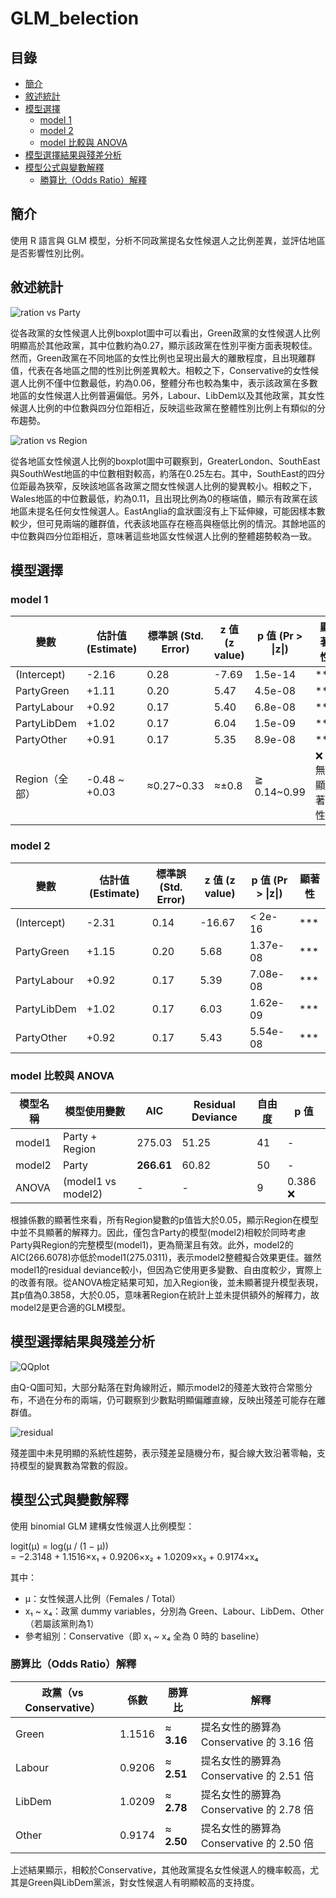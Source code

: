 # GLM_belection

## 目錄
- [簡介](#簡介)
- [敘述統計](#敘述統計)
- [模型選擇](#模型選擇)
  - [model 1](#model-1)
  - [model 2](#model-2)
  - [model 比較與 ANOVA](#model比較與ANOVA)
- [模型選擇結果與殘差分析](#模型選擇結果與殘差分析)
- [模型公式與變數解釋](#模型公式與變數解釋)
  - [勝算比（Odds Ratio）解釋](#勝算比odds-ratio解釋)

## 簡介
使用 R 語言與 GLM 模型，分析不同政黨提名女性候選人之比例差異，並評估地區是否影響性別比例。

## 敘述統計

![ration vs Party](ratio_Party.png)

從各政黨的女性候選人比例boxplot圖中可以看出，Green政黨的女性候選人比例明顯高於其他政黨，其中位數約為0.27，顯示該政黨在性別平衡方面表現較佳。然而，Green政黨在不同地區的女性比例也呈現出最大的離散程度，且出現離群值，代表在各地區之間的性別比例差異較大。相較之下，Conservative的女性候選人比例不僅中位數最低，約為0.06，整體分布也較為集中，表示該政黨在多數地區的女性候選人比例普遍偏低。另外，Labour、LibDem以及其他政黨，其女性候選人比例的中位數與四分位距相近，反映這些政黨在整體性別比例上有類似的分布趨勢。


![ration vs Region](ratio_Region.png)

從各地區女性候選人比例的boxplot圖中可觀察到，GreaterLondon、SouthEast與SouthWest地區的中位數相對較高，約落在0.25左右。其中，SouthEast的四分位距最為狹窄，反映該地區各政黨之間女性候選人比例的變異較小。相較之下，Wales地區的中位數最低，約為0.11，且出現比例為0的極端值，顯示有政黨在該地區未提名任何女性候選人。EastAnglia的盒狀圖沒有上下延伸線，可能因樣本數較少，但可見兩端的離群值，代表該地區存在極高與極低比例的情況。其餘地區的中位數與四分位距相近，意味著這些地區女性候選人比例的整體趨勢較為一致。

## 模型選擇
### model 1
| 變數       | 估計值 (Estimate) | 標準誤 (Std. Error) | z 值 (z value) | p 值 (Pr > \|z\|) | 顯著性    |
| ----------- | -------------- | ---------------- | ----- | ------------ | ------ |
| (Intercept) | -2.16          | 0.28             | -7.69 | 1.5e-14      | \*\*\* |
| PartyGreen  | +1.11          | 0.20             | 5.47  | 4.5e-08      | \*\*\* |
| PartyLabour | +0.92          | 0.17             | 5.40  | 6.8e-08      | \*\*\* |
| PartyLibDem | +1.02          | 0.17             | 6.04  | 1.5e-09      | \*\*\* |
| PartyOther  | +0.91          | 0.17             | 5.35  | 8.9e-08      | \*\*\* |
| Region（全部）  | -0.48 \~ +0.03 | ≈0.27\~0.33      | ≈±0.8 | ≧ 0.14\~0.99 | ❌ 無顯著性 |

### model 2
| 變數       | 估計值 (Estimate) | 標準誤 (Std. Error) | z 值 (z value) | p 值 (Pr > \|z\|) | 顯著性    |
| ----------- | -------------- | ---------------- | ------------- | ---------------- | ------ |
| (Intercept) | -2.31       | 0.14           | -16.67       | < 2e-16          | \*\*\* |
| PartyGreen  | +1.15        | 0.20           | 5.68         | 1.37e-08         | \*\*\* |
| PartyLabour | +0.92        | 0.17           | 5.39         | 7.08e-08         | \*\*\* |
| PartyLibDem | +1.02        | 0.17           | 6.03         | 1.62e-09         | \*\*\* |
| PartyOther  | +0.92        | 0.17           | 5.43         | 5.54e-08         | \*\*\* |

### model 比較與 ANOVA
| 模型名稱   | 模型使用變數            | AIC        | Residual Deviance | 自由度 |p 值     |
| ------ | -------------- | ---------- | ----------------- | --- |-|
| model1 | Party + Region | 275.03     | 51.25             | 41  |-|
| model2 | Party          | **266.61** | 60.82             | 50  |-|
| ANOVA  | (model1 vs model2) | -          | -           | 9  | 0.386 ❌ |

根據係數的顯著性來看，所有Region變數的p值皆大於0.05，顯示Region在模型中並不具顯著的解釋力。因此，僅包含Party的模型(model2)相較於同時考慮Party與Region的完整模型(model1)，更為簡潔且有效。此外，model2的AIC(266.6078)亦低於model1(275.0311)，表示model2整體擬合效果更佳。雖然model1的residual deviance較小，但因為它使用更多變數、自由度較少，實際上的改善有限。從ANOVA檢定結果可知，加入Region後，並未顯著提升模型表現，其p值為0.3858，大於0.05，意味著Region在統計上並未提供額外的解釋力，故model2是更合適的GLM模型。

## 模型選擇結果與殘差分析
![QQplot](QQ_plot.png)

由Q-Q圖可知，大部分點落在對角線附近，顯示model2的殘差大致符合常態分布，不過在分布的兩端，仍可觀察到少數點明顯偏離直線，反映出殘差可能存在離群值。


![residual](residual.png)

殘差圖中未見明顯的系統性趨勢，表示殘差呈隨機分布，擬合線大致沿著零軸，支持模型的變異數為常數的假設。

## 模型公式與變數解釋

使用 binomial GLM 建構女性候選人比例模型：

logit(μ) = log(μ / (1 − μ))  
         = −2.3148 + 1.1516×x₁ + 0.9206×x₂ + 1.0209×x₃ + 0.9174×x₄

其中：
- μ：女性候選人比例（Females / Total）
- x₁ ~ x₄：政黨 dummy variables，分別為 Green、Labour、LibDem、Other（若屬該黨則為1）
- 參考組別：Conservative（即 x₁ ~ x₄ 全為 0 時的 baseline）

### 勝算比（Odds Ratio）解釋

| 政黨（vs Conservative） | 係數  | 勝算比  | 解釋                             |
| ------------------- | ----------- | ------------------- | ------------------------------ |
| Green               | 1.1516      | ≈ **3.16**          | 提名女性的勝算為 Conservative 的 3.16 倍 |
| Labour              | 0.9206      | ≈ **2.51**          | 提名女性的勝算為 Conservative 的 2.51 倍 |
| LibDem              | 1.0209      | ≈ **2.78**          | 提名女性的勝算為 Conservative 的 2.78 倍 |
| Other               | 0.9174      | ≈ **2.50**          | 提名女性的勝算為 Conservative 的 2.50 倍 |

上述結果顯示，相較於Conservative，其他政黨提名女性候選人的機率較高，尤其是Green與LibDem黨派，對女性候選人有明顯較高的支持度。
